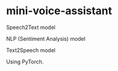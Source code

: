 # mini-voice-assistant

Speech2Text model

NLP (Sentiment Analysis) model

Text2Speech model


Using PyTorch.
